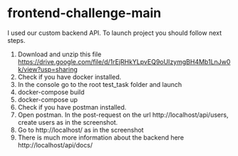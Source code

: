 # frontend-challenge-main
I used our custom backend API. To launch project you should follow next steps.
1. Download and unzip this file https://drive.google.com/file/d/1rEjRHkYLpvEQ9oUIzymgBH4Mb1LnJw0k/view?usp=sharing
2. Сheck if you have docker installed.
3. In the console go to the root test_task folder and launch 
4. docker-compose build
5.  docker-compose up
4. Сheck if you have postman installed.
5. Open postman. In the post-request on the url http://localhost/api/users, create users as in the screenshot.
6. Go to http://localhost/ as in the screenshot
7. There is much more information about the backend here http://localhost/api/docs/
